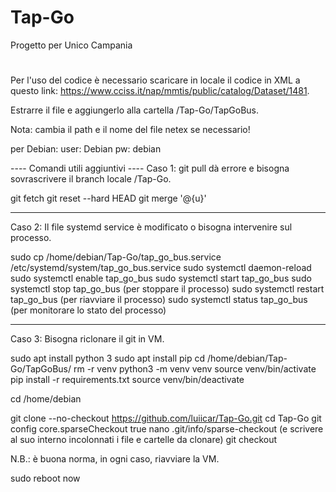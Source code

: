 # Tap-Go
Progetto per Unico Campania
#

Per l'uso del codice è necessario scaricare in locale il codice in XML a questo link: https://www.cciss.it/nap/mmtis/public/catalog/Dataset/1481.

Estrarre il file e aggiungerlo alla cartella /Tap-Go/TapGoBus.

Nota: cambia il path e il nome del file netex se necessario!

per Debian:
user: Debian
pw: debian



---- Comandi utili aggiuntivi ----
Caso 1: git pull dà errore e bisogna sovrascrivere il branch locale /Tap-Go.

git fetch
git reset --hard HEAD
git merge '@{u}'

--------

Caso 2: Il file systemd service è modificato o bisogna intervenire sul processo.

sudo cp /home/debian/Tap-Go/tap_go_bus.service /etc/systemd/system/tap_go_bus.service
sudo systemctl daemon-reload
sudo systemctl enable tap_go_bus
sudo systemctl start tap_go_bus
sudo systemctl stop tap_go_bus (per stoppare il processo)
sudo systemctl restart tap_go_bus (per riavviare il processo)
sudo systemctl status tap_go_bus (per monitorare lo stato del processo)

--------

Caso 3: Bisogna riclonare il git in VM.

sudo apt install python 3
sudo apt install pip
cd /home/debian/Tap-Go/TapGoBus/
rm -r venv
python3 -m venv venv
source venv/bin/activate
pip install -r requirements.txt
source venv/bin/deactivate

cd /home/debian

git clone --no-checkout https://github.com/luiicar/Tap-Go.git
cd Tap-Go
git config core.sparseCheckout true
nano .git/info/sparse-checkout (e scrivere al suo interno incolonnati i file e cartelle da clonare)
git checkout



N.B.: è buona norma, in ogni caso, riavviare la VM.

sudo reboot now